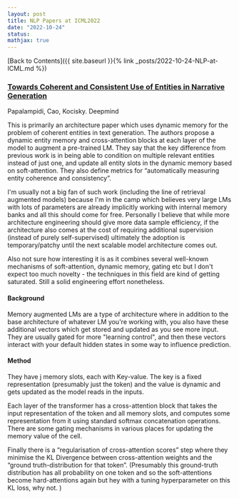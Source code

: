 ```yaml
---
layout: post
title: NLP Papers at ICML2022
date: "2022-10-24"
status:
mathjax: true
---
```


[Back to Contents]({{ site.baseurl }}{% link _posts/2022-10-24-NLP-at-ICML.md %})

### [Towards Coherent and Consistent Use of Entities in Narrative Generation](https://proceedings.mlr.press/v162/papalampidi22a/papalampidi22a.pdf)

Papalampidi, Cao, Kocisky. Deepmind

This is primarily an architecture paper which uses dynamic memory for the problem of coherent
entities in text generation. The authors propose a dynamic entity memory and cross-attention
blocks at each layer of the model to augment a pre-trained LM. They say that the key difference
from previous work is in being able to condition on multiple relevant entities instead of just one, and update all
entity slots in the dynamic memory based on soft-attention. They also define metrics for
“automatically measuring entity coherence and consistency”.

I'm usually not a big fan of such work (including the line of retrieval augmented models) because I'm in the camp which believes very large LMs with lots of parameters are already implicitly working with internal memory banks and all this should come for free. Personally I believe that while more architecture engineering should give more data sample efficiency, if the architecture also comes at the cost of requiring additional supervision (instead of purely self-supervised) ultimately the adoption is temporary/patchy until the next scalable model architecture comes out.

Also not sure how interesting it is as it combines several well-known mechanisms of soft-attention,
dynamic memory, gating etc but I don't expect too much novelty - the techniques in this field
are kind of getting saturated. Still a solid engineering effort nonetheless.



#### Background

Memory augmented LMs are a type of architecture where in addition to the base architecture of
whatever LM you're working with, you also have these additional vectors which get stored and
updated as you see more input. They are usually gated for more "learning control", and then these vectors interact with your default hidden states in some way to influence prediction. 

#### Method 

They have j memory slots, each with Key-value.  The key is a fixed representation (presumably
just the token) and the value is dynamic and gets updated as the model reads in the inputs. 

Each layer of the transformer has a cross-attention block that takes the input representation
of the token and all memory slots, and computes some representation from it using standard
softmax concatenation operations. There are some gating mechanisms in various places for
updating the memory value of the cell. 

Finally there is a “regularisation of cross-attention scores” step where they minimise the KL
Divergence between cross-attention weights and the “ground truth-distribution for that token”.
(Presumably this ground-truth distribution has all probability on one token and so the
soft-attentions become hard-attentions again but hey with a tuning hyperparameter on this KL
loss, why not. )



